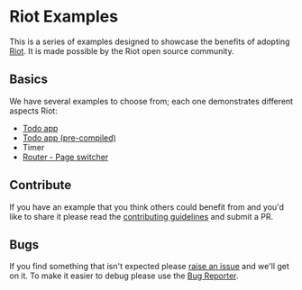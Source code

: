 # Riot Examples

This is a series of examples designed to showcase the benefits of
adopting [Riot](http://riotjs.com). It is made possible by the Riot open source
community.

## Basics

We have several examples to choose from; each one demonstrates different
aspects Riot:

- [Todo app](todo-app)
- [Todo app (pre-compiled)](todo-app-precompiled)
- Timer
- [Router - Page switcher](router-page-switcher)

## Contribute

If you have an example that you think others could benefit from and you'd like
to share it please read the [contributing guidelines](contributing.md) and
submit a PR.

## Bugs

If you find something that isn't expected please
[raise an issue](https://github.com/riot/examples/issues) and we'll get on it.
To make it easier to debug please use the [Bug Reporter](http://riotjs.com/examples/plunker/?app=bug-reporter).
